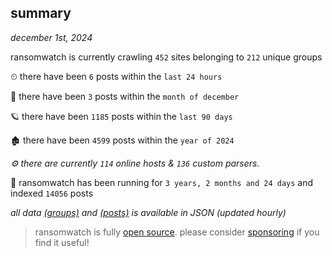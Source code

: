 
## summary
_december 1st, 2024_

ransomwatch is currently crawling `452` sites belonging to `212` unique groups

⏲ there have been `6` posts within the `last 24 hours`

🦈 there have been `3` posts within the `month of december`

🪐 there have been `1185` posts within the `last 90 days`

🏚 there have been `4599` posts within the `year of 2024`

_⚙️ there are currently `114` online hosts & `136` custom parsers._

🦕 ransomwatch has been running for `3 years, 2 months and 24 days` and indexed `14056` posts

_all data  [(groups)](http://ransomwhat.telemetry.ltd/groups) and [(posts)](http://ransomwhat.telemetry.ltd/posts) is available in JSON (updated hourly)_

> ransomwatch is fully [open source](https://github.com/joshhighet/ransomwatch#ransomwatch--). please consider [sponsoring](https://github.com/sponsors/joshhighet) if you find it useful!
